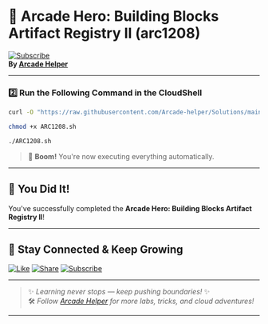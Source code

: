 
# 🚀 Arcade Hero: Building Blocks Artifact Registry II (arc1208)  
[![Subscribe](https://img.shields.io/badge/Subscribe-YouTube-red?style=for-the-badge&logo=youtube)](https://www.youtube.com/@ArcadeHelper1418)  
**By [Arcade Helper](https://www.youtube.com/@ArcadeHelper1418)**

---

### 2️⃣ Run the Following Command in the CloudShell
```bash
curl -O "https://raw.githubusercontent.com/Arcade-helper/Solutions/main/Arcade%20Hero%3A%20Building%20Blocks%20Artifact%20Registry%20II/ARC1208.sh"

chmod +x ARC1208.sh

./ARC1208.sh
```
> 🚀 **Boom!** You're now executing everything automatically.

---

## 🎉 You Did It!  
You've successfully completed the **Arcade Hero: Building Blocks Artifact Registry II**!  

---

## 🌟 Stay Connected & Keep Growing

[![Like](https://img.shields.io/badge/Like-❤️-pink?style=for-the-badge)](https://www.youtube.com/@ArcadeHelper1418) 
[![Share](https://img.shields.io/badge/Share-🔁-blue?style=for-the-badge)](https://www.youtube.com/@ArcadeHelper1418) 
[![Subscribe](https://img.shields.io/badge/Subscribe-🔔-red?style=for-the-badge)](https://www.youtube.com/@ArcadeHelper1418)

---

> ✨ *Learning never stops — keep pushing boundaries!* ✨  
> 🛠️ *Follow [Arcade Helper](https://www.youtube.com/@ArcadeHelper1418) for more labs, tricks, and cloud adventures!*

---
